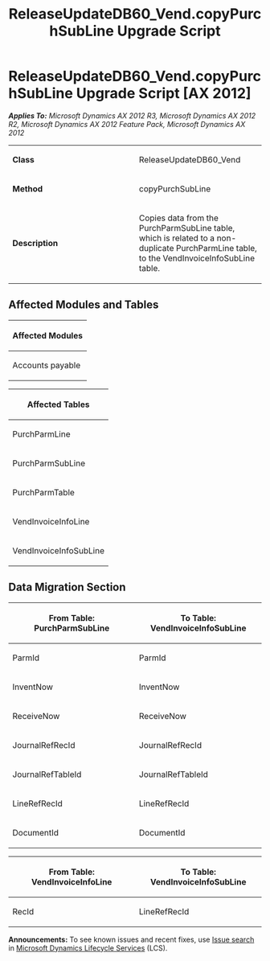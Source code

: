 ﻿---
title: ReleaseUpdateDB60_Vend.copyPurchSubLine Upgrade Script
TOCTitle: ReleaseUpdateDB60_Vend.copyPurchSubLine Upgrade Script
ms:assetid: 6accd12c-51f8-d6c8-cc5c-12823d4ad665
ms:mtpsurl: https://msdn.microsoft.com/en-us/library/JJ685680(v=AX.60)
ms:contentKeyID: 49708881
ms.date: 05/18/2015
mtps_version: v=AX.60
---

# ReleaseUpdateDB60\_Vend.copyPurchSubLine Upgrade Script [AX 2012]


_**Applies To:** Microsoft Dynamics AX 2012 R3, Microsoft Dynamics AX 2012 R2, Microsoft Dynamics AX 2012 Feature Pack, Microsoft Dynamics AX 2012_

<table>
<colgroup>
<col style="width: 50%" />
<col style="width: 50%" />
</colgroup>
<tbody>
<tr class="odd">
<td><p><strong>Class</strong></p></td>
<td><p>ReleaseUpdateDB60_Vend</p></td>
</tr>
<tr class="even">
<td><p><strong>Method</strong></p></td>
<td><p>copyPurchSubLine</p></td>
</tr>
<tr class="odd">
<td><p><strong>Description</strong></p></td>
<td><p>Copies data from the PurchParmSubLine table, which is related to a non-duplicate PurchParmLine table, to the VendInvoiceInfoSubLine table.</p></td>
</tr>
</tbody>
</table>


## Affected Modules and Tables

<table>
<colgroup>
<col style="width: 100%" />
</colgroup>
<thead>
<tr class="header">
<th><p>Affected Modules</p></th>
</tr>
</thead>
<tbody>
<tr class="odd">
<td><p>Accounts payable</p></td>
</tr>
</tbody>
</table>


<table>
<colgroup>
<col style="width: 100%" />
</colgroup>
<thead>
<tr class="header">
<th><p>Affected Tables</p></th>
</tr>
</thead>
<tbody>
<tr class="odd">
<td><p>PurchParmLine</p></td>
</tr>
<tr class="even">
<td><p>PurchParmSubLine</p></td>
</tr>
<tr class="odd">
<td><p>PurchParmTable</p></td>
</tr>
<tr class="even">
<td><p>VendInvoiceInfoLine</p></td>
</tr>
<tr class="odd">
<td><p>VendInvoiceInfoSubLine</p></td>
</tr>
</tbody>
</table>


## Data Migration Section

<table>
<colgroup>
<col style="width: 50%" />
<col style="width: 50%" />
</colgroup>
<thead>
<tr class="header">
<th><p>From Table: PurchParmSubLine</p></th>
<th><p>To Table: VendInvoiceInfoSubLine</p></th>
</tr>
</thead>
<tbody>
<tr class="odd">
<td><p>ParmId</p></td>
<td><p>ParmId</p></td>
</tr>
<tr class="even">
<td><p>InventNow</p></td>
<td><p>InventNow</p></td>
</tr>
<tr class="odd">
<td><p>ReceiveNow</p></td>
<td><p>ReceiveNow</p></td>
</tr>
<tr class="even">
<td><p>JournalRefRecId</p></td>
<td><p>JournalRefRecId</p></td>
</tr>
<tr class="odd">
<td><p>JournalRefTableId</p></td>
<td><p>JournalRefTableId</p></td>
</tr>
<tr class="even">
<td><p>LineRefRecId</p></td>
<td><p>LineRefRecId</p></td>
</tr>
<tr class="odd">
<td><p>DocumentId</p></td>
<td><p>DocumentId</p></td>
</tr>
</tbody>
</table>


<table>
<colgroup>
<col style="width: 50%" />
<col style="width: 50%" />
</colgroup>
<thead>
<tr class="header">
<th><p>From Table: VendInvoiceInfoLine</p></th>
<th><p>To Table: VendInvoiceInfoSubLine</p></th>
</tr>
</thead>
<tbody>
<tr class="odd">
<td><p>RecId</p></td>
<td><p>LineRefRecId</p></td>
</tr>
</tbody>
</table>

  
**Announcements:** To see known issues and recent fixes, use [Issue search](http://go.microsoft.com/fwlink/?linkid=389258) in [Microsoft Dynamics Lifecycle Services](http://go.microsoft.com/fwlink/?linkid=306505) (LCS).

